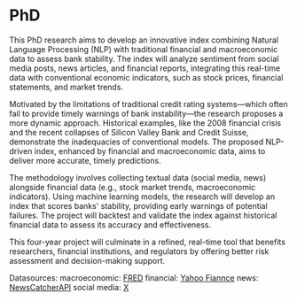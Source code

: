 # PhD

This PhD research aims to develop an innovative index combining Natural Language Processing (NLP) with traditional financial and macroeconomic data to assess bank stability. The index will analyze sentiment from social media posts, news articles, and financial reports, integrating this real-time data with conventional economic indicators, such as stock prices, financial statements, and market trends.

Motivated by the limitations of traditional credit rating systems—which often fail to provide timely warnings of bank instability—the research proposes a more dynamic approach. Historical examples, like the 2008 financial crisis and the recent collapses of Silicon Valley Bank and Credit Suisse, demonstrate the inadequacies of conventional models. The proposed NLP-driven index, enhanced by financial and macroeconomic data, aims to deliver more accurate, timely predictions.

The methodology involves collecting textual data (social media, news) alongside financial data (e.g., stock market trends, macroeconomic indicators). Using machine learning models, the research will develop an index that scores banks' stability, providing early warnings of potential failures. The project will backtest and validate the index against historical financial data to assess its accuracy and effectiveness.

This four-year project will culminate in a refined, real-time tool that benefits researchers, financial institutions, and regulators by offering better risk assessment and decision-making support.

Datasources:
macroeconomic: [FRED](https://fred.stlouisfed.org/)
financial: [Yahoo Fiannce](https://finance.yahoo.com/)
news: [NewsCatcherAPI](https://www.newscatcherapi.com/)
social media: [X](https://x.com/)
